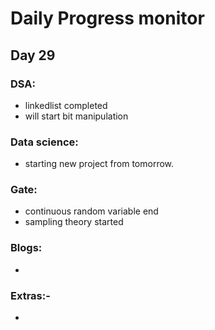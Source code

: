 # Daily Progress monitor

## Day 29


### DSA:
-  linkedlist completed
- will start bit manipulation


### Data science:
- starting new project from tomorrow. 

### Gate:
- continuous random variable end
- sampling theory started

### Blogs:   
- 

### Extras:-
- 